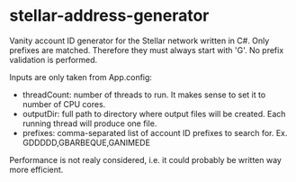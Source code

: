 # stellar-address-generator

Vanity account ID generator for the Stellar network written in C#.
Only prefixes are matched. Therefore they must always start with 'G'. No prefix validation is performed.

Inputs are only taken from App.config:
- threadCount: number of threads to run. It makes sense to set it to number of CPU cores.
- outputDir: full path to directory where output files will be created. Each running thread will produce one file.
- prefixes: comma-separated list of account ID prefixes to search for. Ex. GDDDDD,GBARBEQUE,GANIMEDE

Performance is not realy considered, i.e. it could probably be written way more efficient.
